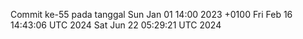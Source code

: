 Commit ke-55 pada tanggal Sun Jan 01 14:00 2023 +0100
Fri Feb 16 14:43:06 UTC 2024
Sat Jun 22 05:29:21 UTC 2024
